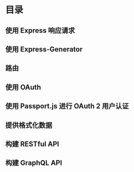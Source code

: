 # 目录

## 使用 Express 响应请求

## 使用 Express-Generator

## 路由

## 使用 OAuth

## 使用 Passport.js 进行 OAuth 2 用户认证

## 提供格式化数据

## 构建 RESTful API

## 构建 GraphQL API
